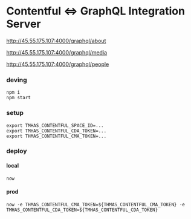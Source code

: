 # Contentful <=> GraphQL Integration Server

http://45.55.175.107:4000/graphql/about

http://45.55.175.107:4000/graphql/media

http://45.55.175.107:4000/graphql/people

### deving

```
npm i 
npm start
```

### setup

```
export TMHAS_CONTENTFUL_SPACE_ID=...
export TMHAS_CONTENTFUL_CDA_TOKEN=...
export THMAS_CONTENTFUL_CMA_TOKEN=...
```

### deploy

#### local
`now`

#### prod
`now -e THMAS_CONTENTFUL_CMA_TOKEN=${THMAS_CONTENTFUL_CMA_TOKEN} -e TMHAS_CONTENTFUL_CDA_TOKEN=${TMHAS_CONTENTFUL_CDA_TOKEN}`

